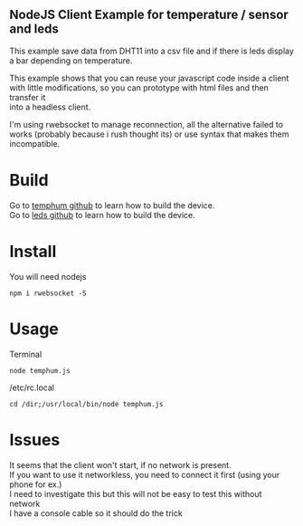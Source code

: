 NodeJS Client Example for temperature / sensor and leds
---------------------------------------------------------
This example save data from DHT11 into a csv file and if there is leds display    
a bar depending on temperature.

This example shows that you can reuse your javascript code inside a client
with little modifications, so you can prototype with html files and then transfer it   
into a headless client.

I'm using rwebsocket to manage reconnection, all the alternative failed to works (probably because
i rush thought its) or use syntax that makes them incompatible.

# Build
Go to [temphum github](https://github.com/madnerdorg/temphum) to learn how to build the device.    
Go to [leds github](https://github.com/madnerdorg/leds) to learn how to build the device.
# Install
You will need nodejs
```
npm i rwebsocket -S
```

# Usage
Terminal
```
node temphum.js
```

/etc/rc.local
```
cd /dir;/usr/local/bin/node temphum.js
```

# Issues
It seems that the client won't start, if no network is present.    
If you want to use it networkless, you need to connect it first (using your phone for ex.)    
I need to investigate this but this will not be easy to test this without network   
I have a console cable so it should do the trick    

